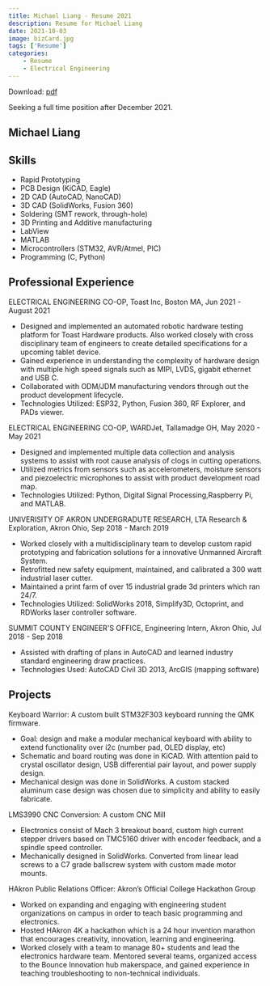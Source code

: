 ```yaml
---
title: Michael Liang - Resume 2021 
description: Resume for Michael Liang 
date: 2021-10-03
image: bizCard.jpg
tags: ['Resume']
categories:
    - Resume
    - Electrical Engineering
---
```

Download: [pdf](/Michael_Liang_Engineering_Resume.pdf)

Seeking a full time position after December 2021.

## Michael Liang 

## Skills
* Rapid Prototyping 
* PCB Design (KiCAD, Eagle)
* 2D CAD (AutoCAD, NanoCAD)
* 3D CAD (SolidWorks, Fusion 360)  
* Soldering (SMT rework, through-hole)
* 3D Printing and Additive manufacturing 
* LabView 
* MATLAB 
* Microcontrollers (STM32, AVR/Atmel, PIC)
* Programming (C, Python)

## Professional Experience 
ELECTRICAL ENGINEERING CO-OP, Toast Inc, Boston MA, Jun 2021 - August 2021 

* Designed and implemented an automated robotic hardware testing platform for Toast Hardware products. Also worked closely with cross disciplinary team of engineers to create detailed specifications for a upcoming tablet device.
* Gained experience in understanding the complexity of hardware design with multiple high speed signals such as MIPI, LVDS, gigabit ethernet and USB C.
* Collaborated with ODM/JDM manufacturing vendors through out the product development lifecycle.
* Technologies Utilized: ESP32, Python, Fusion 360, RF Explorer, and PADs viewer.

ELECTRICAL ENGINEERING CO-OP, WARDJet, Tallamadge OH, May 2020 - May 2021 
* Designed and implemented multiple data collection and analysis systems to assist with root cause analysis of clogs in cutting operations.
* Utilized metrics from sensors such as accelerometers, moisture sensors and piezoelectric microphones to assist with product development road map.
* Technologies Utilized: Python, Digital Signal Processing,Raspberry Pi, and MATLAB.

UNIVERISITY OF AKRON UNDERGRADUTE RESEARCH, LTA Research & Exploration, Akron Ohio, Sep 2018 - March 2019 
* Worked closely with a multidisciplinary
team to develop custom rapid prototyping and fabrication solutions for a
innovative Unmanned Aircraft System.
* Retrofitted new safety equipment, maintained, and calibrated a 300 watt industrial laser cutter.
* Maintained a print farm of over 15 industrial grade
3d printers which ran 24/7.
* Technologies Utilized: SolidWorks 2018, Simplify3D, Octoprint, and RDWorks laser controller software.

SUMMIT COUNTY ENGINEER'S OFFICE, Engineering Intern, Akron Ohio, Jul 2018 - Sep 2018 
* Assisted with drafting of plans in AutoCAD and learned industry standard engineering draw practices.
* Technologies Used: AutoCAD Civil 3D 2013, ArcGIS (mapping software)

## Projects 
Keyboard Warrior: A custom built STM32F303 keyboard running the QMK firmware.
* Goal: design and make a modular mechanical keyboard with ability to extend functionality over i2c (number pad, OLED display, etc)
* Schematic and board routing was done in KiCAD. With attention paid to crystal oscillator design, USB differential pair layout, and power supply design.
* Mechanical design was done in SolidWorks. A custom stacked aluminum case design was chosen due to simplicity and ability to easily fabricate.

LMS3990 CNC Conversion: A custom CNC Mill 
* Electronics consist of Mach 3 breakout board, custom high current stepper drivers based on TMC5160 driver with encoder feedback, and a spindle speed controller.
* Mechanically designed in SolidWorks. Converted from linear lead screws to a C7 grade ballscrew system with custom made motor mounts.

HAkron Public Relations Officer: Akron’s Official College Hackathon Group
* Worked on expanding and engaging with engineering student organizations on campus in order to teach basic
programming and electronics.
* Hosted HAkron 4K a hackathon which is a 24 hour invention marathon that encourages creativity, innovation, learning
and engineering.
* Worked closely with a team to manage 80+ students and lead the electronics hardware team. Mentored several teams,
organized access to the Bounce Innovation hub makerspace, and gained experience in teaching troubleshooting to
non-technical individuals.